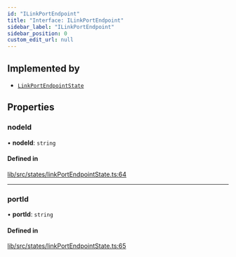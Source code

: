 ```yaml
---
id: "ILinkPortEndpoint"
title: "Interface: ILinkPortEndpoint"
sidebar_label: "ILinkPortEndpoint"
sidebar_position: 0
custom_edit_url: null
---
```


## Implemented by

- [`LinkPortEndpointState`](../classes/LinkPortEndpointState)

## Properties

### nodeId

• **nodeId**: `string`

#### Defined in

[lib/src/states/linkPortEndpointState.ts:64](https://github.com/tokarchyn/react-easy-diagram/blob/370fa2c/lib/src/states/linkPortEndpointState.ts#L64)

___

### portId

• **portId**: `string`

#### Defined in

[lib/src/states/linkPortEndpointState.ts:65](https://github.com/tokarchyn/react-easy-diagram/blob/370fa2c/lib/src/states/linkPortEndpointState.ts#L65)

